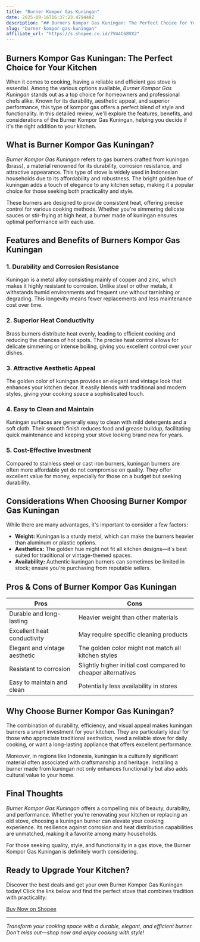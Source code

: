```yaml
---
title: "Burner Kompor Gas Kuningan"
date: 2025-09-16T16:37:23.479448Z
description: "## Burners Kompor Gas Kuningan: The Perfect Choice for Your Kitchen..."
slug: "burner-kompor-gas-kuningan"
affiliate_url: "https://s.shopee.co.id/7V44C68VX2"
---
```

## Burners Kompor Gas Kuningan: The Perfect Choice for Your Kitchen

When it comes to cooking, having a reliable and efficient gas stove is essential. Among the various options available, *Burner Kompor Gas Kuningan* stands out as a top choice for homeowners and professional chefs alike. Known for its durability, aesthetic appeal, and superior performance, this type of kompor gas offers a perfect blend of style and functionality. In this detailed review, we'll explore the features, benefits, and considerations of the Burner Kompor Gas Kuningan, helping you decide if it's the right addition to your kitchen.

## What is Burner Kompor Gas Kuningan?

*Burner Kompor Gas Kuningan* refers to gas burners crafted from kuningan (brass), a material renowned for its durability, corrosion resistance, and attractive appearance. This type of stove is widely used in Indonesian households due to its affordability and robustness. The bright golden hue of kuningan adds a touch of elegance to any kitchen setup, making it a popular choice for those seeking both practicality and style.

These burners are designed to provide consistent heat, offering precise control for various cooking methods. Whether you're simmering delicate sauces or stir-frying at high heat, a burner made of kuningan ensures optimal performance with each use.

## Features and Benefits of Burners Kompor Gas Kuningan

### 1. Durability and Corrosion Resistance

Kuningan is a metal alloy consisting mainly of copper and zinc, which makes it highly resistant to corrosion. Unlike steel or other metals, it withstands humid environments and frequent use without tarnishing or degrading. This longevity means fewer replacements and less maintenance cost over time.

### 2. Superior Heat Conductivity

Brass burners distribute heat evenly, leading to efficient cooking and reducing the chances of hot spots. The precise heat control allows for delicate simmering or intense boiling, giving you excellent control over your dishes.

### 3. Attractive Aesthetic Appeal

The golden color of kuningan provides an elegant and vintage look that enhances your kitchen decor. It easily blends with traditional and modern styles, giving your cooking space a sophisticated touch.

### 4. Easy to Clean and Maintain

Kuningan surfaces are generally easy to clean with mild detergents and a soft cloth. Their smooth finish reduces food and grease buildup, facilitating quick maintenance and keeping your stove looking brand new for years.

### 5. Cost-Effective Investment

Compared to stainless steel or cast iron burners, kuningan burners are often more affordable yet do not compromise on quality. They offer excellent value for money, especially for those on a budget but seeking durability.

## Considerations When Choosing Burner Kompor Gas Kuningan

While there are many advantages, it's important to consider a few factors:

- **Weight:** Kuningan is a sturdy metal, which can make the burners heavier than aluminum or plastic options.
- **Aesthetics:** The golden hue might not fit all kitchen designs—it's best suited for traditional or vintage-themed spaces.
- **Availability:** Authentic kuningan burners can sometimes be limited in stock; ensure you're purchasing from reputable sellers.

## Pros & Cons of Burner Kompor Gas Kuningan

| Pros                                    | Cons                                   |
|-----------------------------------------|----------------------------------------|
| Durable and long-lasting              | Heavier weight than other materials  |
| Excellent heat conductivity             | May require specific cleaning products |
| Elegant and vintage aesthetic         | The golden color might not match all kitchen styles |
| Resistant to corrosion                | Slightly higher initial cost compared to cheaper alternatives |
| Easy to maintain and clean            | Potentially less availability in stores |

## Why Choose Burner Kompor Gas Kuningan?

The combination of durability, efficiency, and visual appeal makes kuningan burners a smart investment for your kitchen. They are particularly ideal for those who appreciate traditional aesthetics, need a reliable stove for daily cooking, or want a long-lasting appliance that offers excellent performance.

Moreover, in regions like Indonesia, kuningan is a culturally significant material often associated with craftsmanship and heritage. Installing a burner made from kuningan not only enhances functionality but also adds cultural value to your home.

## Final Thoughts

*Burner Kompor Gas Kuningan* offers a compelling mix of beauty, durability, and performance. Whether you're renovating your kitchen or replacing an old stove, choosing a kuningan burner can elevate your cooking experience. Its resilience against corrosion and heat distribution capabilities are unmatched, making it a favorite among many households.

For those seeking quality, style, and functionality in a gas stove, the Burner Kompor Gas Kuningan is definitely worth considering.

## Ready to Upgrade Your Kitchen?

Discover the best deals and get your own Burner Kompor Gas Kuningan today! Click the link below and find the perfect stove that combines tradition with practicality:

[Buy Now on Shopee](https://s.shopee.co.id/7V44C68VX2)

---

*Transform your cooking space with a durable, elegant, and efficient burner. Don't miss out—shop now and enjoy cooking with style!*